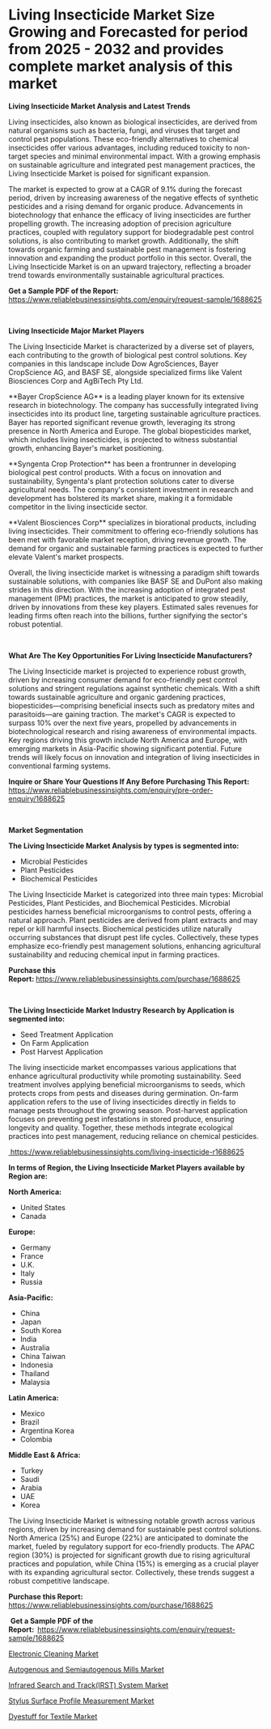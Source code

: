 <p><h1>Living Insecticide Market Size Growing and Forecasted for period from 2025 - 2032 and provides complete market analysis of this market</h1></p><p><strong>Living Insecticide Market Analysis and Latest Trends</strong></p>
<p><p>Living insecticides, also known as biological insecticides, are derived from natural organisms such as bacteria, fungi, and viruses that target and control pest populations. These eco-friendly alternatives to chemical insecticides offer various advantages, including reduced toxicity to non-target species and minimal environmental impact. With a growing emphasis on sustainable agriculture and integrated pest management practices, the Living Insecticide Market is poised for significant expansion.</p><p>The market is expected to grow at a CAGR of 9.1% during the forecast period, driven by increasing awareness of the negative effects of synthetic pesticides and a rising demand for organic produce. Advancements in biotechnology that enhance the efficacy of living insecticides are further propelling growth. The increasing adoption of precision agriculture practices, coupled with regulatory support for biodegradable pest control solutions, is also contributing to market growth. Additionally, the shift towards organic farming and sustainable pest management is fostering innovation and expanding the product portfolio in this sector. Overall, the Living Insecticide Market is on an upward trajectory, reflecting a broader trend towards environmentally sustainable agricultural practices.</p></p>
<p><strong>Get a Sample PDF of the Report:&nbsp;</strong> <a href="https://www.reliablebusinessinsights.com/enquiry/request-sample/1688625?utm_campaign=2310&utm_medium=2&utm_source=Github&utm_content=ia&utm_term=02042025&utm_id=living-insecticide">https://www.reliablebusinessinsights.com/enquiry/request-sample/1688625</a></p>
<p>&nbsp;</p>
<p><strong>Living Insecticide Major Market Players</strong></p>
<p><p>The Living Insecticide Market is characterized by a diverse set of players, each contributing to the growth of biological pest control solutions. Key companies in this landscape include Dow AgroSciences, Bayer CropScience AG, and BASF SE, alongside specialized firms like Valent Biosciences Corp and AgBiTech Pty Ltd.</p><p>**Bayer CropScience AG** is a leading player known for its extensive research in biotechnology. The company has successfully integrated living insecticides into its product line, targeting sustainable agriculture practices. Bayer has reported significant revenue growth, leveraging its strong presence in North America and Europe. The global biopesticides market, which includes living insecticides, is projected to witness substantial growth, enhancing Bayer's market positioning.</p><p>**Syngenta Crop Protection** has been a frontrunner in developing biological pest control products. With a focus on innovation and sustainability, Syngenta's plant protection solutions cater to diverse agricultural needs. The company's consistent investment in research and development has bolstered its market share, making it a formidable competitor in the living insecticide sector.</p><p>**Valent Biosciences Corp** specializes in biorational products, including living insecticides. Their commitment to offering eco-friendly solutions has been met with favorable market reception, driving revenue growth. The demand for organic and sustainable farming practices is expected to further elevate Valent's market prospects.</p><p>Overall, the living insecticide market is witnessing a paradigm shift towards sustainable solutions, with companies like BASF SE and DuPont also making strides in this direction. With the increasing adoption of integrated pest management (IPM) practices, the market is anticipated to grow steadily, driven by innovations from these key players. Estimated sales revenues for leading firms often reach into the billions, further signifying the sector's robust potential.</p></p>
<p>&nbsp;</p>
<p><strong>What Are The Key Opportunities For Living Insecticide Manufacturers?</strong></p>
<p><p>The Living Insecticide market is projected to experience robust growth, driven by increasing consumer demand for eco-friendly pest control solutions and stringent regulations against synthetic chemicals. With a shift towards sustainable agriculture and organic gardening practices, biopesticides—comprising beneficial insects such as predatory mites and parasitoids—are gaining traction. The market's CAGR is expected to surpass 10% over the next five years, propelled by advancements in biotechnological research and rising awareness of environmental impacts. Key regions driving this growth include North America and Europe, with emerging markets in Asia-Pacific showing significant potential. Future trends will likely focus on innovation and integration of living insecticides in conventional farming systems.</p></p>
<p><strong>Inquire or Share Your Questions If Any Before Purchasing This Report:</strong> <a href="https://www.reliablebusinessinsights.com/enquiry/pre-order-enquiry/1688625?utm_campaign=2310&utm_medium=2&utm_source=Github&utm_content=ia&utm_term=02042025&utm_id=living-insecticide">https://www.reliablebusinessinsights.com/enquiry/pre-order-enquiry/1688625</a></p>
<p>&nbsp;</p>
<p><strong>Market Segmentation</strong></p>
<p><strong>The Living Insecticide Market Analysis by types is segmented into:</strong></p>
<p><ul><li>Microbial Pesticides</li><li>Plant Pesticides</li><li>Biochemical Pesticides</li></ul></p>
<p><p>The Living Insecticide Market is categorized into three main types: Microbial Pesticides, Plant Pesticides, and Biochemical Pesticides. Microbial pesticides harness beneficial microorganisms to control pests, offering a natural approach. Plant pesticides are derived from plant extracts and may repel or kill harmful insects. Biochemical pesticides utilize naturally occurring substances that disrupt pest life cycles. Collectively, these types emphasize eco-friendly pest management solutions, enhancing agricultural sustainability and reducing chemical input in farming practices.</p></p>
<p><strong>Purchase this Report:&nbsp;</strong><a href="https://www.reliablebusinessinsights.com/purchase/1688625?utm_campaign=2310&utm_medium=2&utm_source=Github&utm_content=ia&utm_term=02042025&utm_id=living-insecticide">https://www.reliablebusinessinsights.com/purchase/1688625</a></p>
<p>&nbsp;</p>
<p><strong>The Living Insecticide Market Industry Research by Application is segmented into:</strong></p>
<p><ul><li>Seed Treatment Application</li><li>On Farm Application</li><li>Post Harvest Application</li></ul></p>
<p><p>The living insecticide market encompasses various applications that enhance agricultural productivity while promoting sustainability. Seed treatment involves applying beneficial microorganisms to seeds, which protects crops from pests and diseases during germination. On-farm application refers to the use of living insecticides directly in fields to manage pests throughout the growing season. Post-harvest application focuses on preventing pest infestations in stored produce, ensuring longevity and quality. Together, these methods integrate ecological practices into pest management, reducing reliance on chemical pesticides.</p></p>
<p><a href="https://www.reliablebusinessinsights.com/living-insecticide-r1688625?utm_campaign=2310&utm_medium=2&utm_source=Github&utm_content=ia&utm_term=02042025&utm_id=living-insecticide">&nbsp;https://www.reliablebusinessinsights.com/living-insecticide-r1688625</a></p>
<p><strong>In terms of Region, the Living Insecticide Market Players available by Region are:</strong></p>
<p>
    <p> <strong> North America: </strong>
        <ul>
            <li>United States</li>
            <li>Canada</li>
        </ul>
        </p> 
    <p> <strong> Europe: </strong>
        <ul>
            <li>Germany</li>
            <li>France</li>
            <li>U.K.</li>
            <li>Italy</li>
            <li>Russia</li>
        </ul>
        </p> 
    <p> <strong> Asia-Pacific: </strong>
        <ul>
            <li>China</li>
            <li>Japan</li>
            <li>South Korea</li>
            <li>India</li>
            <li>Australia</li>
            <li>China Taiwan</li>
            <li>Indonesia</li>
            <li>Thailand</li>
            <li>Malaysia</li>
        </ul>
        </p> 
    <p> <strong> Latin America: </strong>
        <ul>
            <li>Mexico</li>
            <li>Brazil</li>
            <li>Argentina Korea</li>
            <li>Colombia</li>
        </ul>
        </p> 
    <p> <strong> Middle East & Africa: </strong>
        <ul>
            <li>Turkey</li>
            <li>Saudi</li>
            <li>Arabia</li>
            <li>UAE</li>
            <li>Korea</li>
        </ul>
    </p>
    </p>
<p><p>The Living Insecticide Market is witnessing notable growth across various regions, driven by increasing demand for sustainable pest control solutions. North America (25%) and Europe (22%) are anticipated to dominate the market, fueled by regulatory support for eco-friendly products. The APAC region (30%) is projected for significant growth due to rising agricultural practices and population, while China (15%) is emerging as a crucial player with its expanding agricultural sector. Collectively, these trends suggest a robust competitive landscape.</p></p>
<p><strong>Purchase this Report: </strong><a href="https://www.reliablebusinessinsights.com/purchase/1688625?utm_campaign=2310&utm_medium=2&utm_source=Github&utm_content=ia&utm_term=02042025&utm_id=living-insecticide">https://www.reliablebusinessinsights.com/purchase/1688625</a></p>
<p>&nbsp;<strong>Get a Sample PDF of the Report:&nbsp;&nbsp;</strong><a href="https://www.reliablebusinessinsights.com/enquiry/request-sample/1688625?utm_campaign=2310&utm_medium=2&utm_source=Github&utm_content=ia&utm_term=02042025&utm_id=living-insecticide">https://www.reliablebusinessinsights.com/enquiry/request-sample/1688625</a></p>
<p><strong></strong></p>
<p><p><a href="https://github.com/marfosamiko7/Market-Research-Report-List-1/blob/main/electronic-cleaning-market.md?utm_campaign=2310&utm_medium=2&utm_source=Github&utm_content=ia&utm_term=02042025&utm_id=living-insecticide">Electronic Cleaning Market</a></p><p><a href="https://www.linkedin.com/pulse/revenue-forecast-growth-outlook-autogenous-semiautogenous-weake?utm_campaign=2310&utm_medium=2&utm_source=Github&utm_content=ia&utm_term=02042025&utm_id=living-insecticide">Autogenous and Semiautogenous Mills Market</a></p><p><a href="https://www.linkedin.com/pulse/analyzing-infrared-search-trackirst-system-market-growth-ay7se?utm_campaign=2310&utm_medium=2&utm_source=Github&utm_content=ia&utm_term=02042025&utm_id=living-insecticide">Infrared Search and Track(IRST) System Market</a></p><p><a href="https://www.linkedin.com/pulse/stylus-surface-profile-measurement-market-growth-analysis-cqyre?utm_campaign=2310&utm_medium=2&utm_source=Github&utm_content=ia&utm_term=02042025&utm_id=living-insecticide">Stylus Surface Profile Measurement Market</a></p><p><a href="https://github.com/gierlravasty/Market-Research-Report-List-1/blob/main/dyestuff-for-textile-market.md?utm_campaign=2310&utm_medium=2&utm_source=Github&utm_content=ia&utm_term=02042025&utm_id=living-insecticide">Dyestuff for Textile Market</a></p></p>